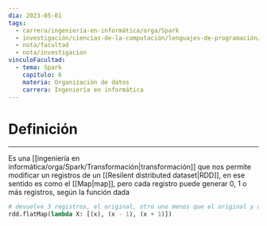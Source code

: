 ```yaml
---
dia: 2023-05-01
tags:
  - carrera/ingeniería-en-informática/orga/Spark
  - investigación/ciencias-de-la-computación/lenguajes-de-programación/Lenguaje-Python/Spark
  - nota/facultad
  - nota/investigacion
vinculoFacultad:
  - tema: Spark
    capitulo: 6
    materia: Organización de datos
    carrera: Ingeniería en informática
---
```

# Definición
---
Es una [[ingeniería en informática/orga/Spark/Transformación|transformación]] que nos permite modificar un registros de un [[Resilent distributed dataset|RDD]], en ese sentido es como el [[Map|map]], pero cada registro puede generar 0, 1 o más registros, según la función dada

``` python
# devuelve 3 registros, el original, otro uno menos que el original y otro uno más que el original
rdd.flatMap(lambda X: [(x), (x - 1), (x + 1)])
```